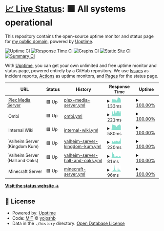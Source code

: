 # [📈 Live Status](https://status.joshyb.xyz): <!--live status--> **🟩 All systems operational**

This repository contains the open-source uptime monitor and status page for [my public domain](https://status.joshyb.xyz), powered by [Upptime](https://github.com/upptime/upptime).

[![Uptime CI](https://github.com/yojoshb/status/workflows/Uptime%20CI/badge.svg)](https://github.com/yojoshb/status/actions?query=workflow%3A%22Uptime+CI%22)
[![Response Time CI](https://github.com/yojoshb/status/workflows/Response%20Time%20CI/badge.svg)](https://github.com/yojoshb/status/actions?query=workflow%3A%22Response+Time+CI%22)
[![Graphs CI](https://github.com/yojoshb/status/workflows/Graphs%20CI/badge.svg)](https://github.com/yojoshb/status/actions?query=workflow%3A%22Graphs+CI%22)
[![Static Site CI](https://github.com/yojoshb/status/workflows/Static%20Site%20CI/badge.svg)](https://github.com/yojoshb/status/actions?query=workflow%3A%22Static+Site+CI%22)
[![Summary CI](https://github.com/yojoshb/status/workflows/Summary%20CI/badge.svg)](https://github.com/yojoshb/status/actions?query=workflow%3A%22Summary+CI%22)

With [Upptime](https://upptime.js.org), you can get your own unlimited and free uptime monitor and status page, powered entirely by a GitHub repository. We use [Issues](https://github.com/yojoshb/status/issues) as incident reports, [Actions](https://github.com/yojoshb/status/actions) as uptime monitors, and [Pages](https://status.joshyb.xyz) for the status page.

<!--start: status pages-->
<!-- This summary is generated by Upptime (https://github.com/upptime/upptime) -->
<!-- Do not edit this manually, your changes will be overwritten -->
<!-- prettier-ignore -->
| URL | Status | History | Response Time | Uptime |
| --- | ------ | ------- | ------------- | ------ |
| <img alt="" src="https://raw.githubusercontent.com/yojoshb/status/master/assets/plex_icon.ico" height="13"> [Plex Media Server](99.176.0.32) | 🟩 Up | [plex-media-server.yml](https://github.com/yojoshb/status/commits/HEAD/history/plex-media-server.yml) | <details><summary><img alt="Response time graph" src="./graphs/plex-media-server/response-time-week.png" height="20"> 133ms</summary><br><a href="https://status.joshyb.xyz/history/plex-media-server"><img alt="Response time 133" src="https://img.shields.io/endpoint?url=https%3A%2F%2Fraw.githubusercontent.com%2Fyojoshb%2Fstatus%2FHEAD%2Fapi%2Fplex-media-server%2Fresponse-time.json"></a><br><a href="https://status.joshyb.xyz/history/plex-media-server"><img alt="24-hour response time 133" src="https://img.shields.io/endpoint?url=https%3A%2F%2Fraw.githubusercontent.com%2Fyojoshb%2Fstatus%2FHEAD%2Fapi%2Fplex-media-server%2Fresponse-time-day.json"></a><br><a href="https://status.joshyb.xyz/history/plex-media-server"><img alt="7-day response time 133" src="https://img.shields.io/endpoint?url=https%3A%2F%2Fraw.githubusercontent.com%2Fyojoshb%2Fstatus%2FHEAD%2Fapi%2Fplex-media-server%2Fresponse-time-week.json"></a><br><a href="https://status.joshyb.xyz/history/plex-media-server"><img alt="30-day response time 133" src="https://img.shields.io/endpoint?url=https%3A%2F%2Fraw.githubusercontent.com%2Fyojoshb%2Fstatus%2FHEAD%2Fapi%2Fplex-media-server%2Fresponse-time-month.json"></a><br><a href="https://status.joshyb.xyz/history/plex-media-server"><img alt="1-year response time 133" src="https://img.shields.io/endpoint?url=https%3A%2F%2Fraw.githubusercontent.com%2Fyojoshb%2Fstatus%2FHEAD%2Fapi%2Fplex-media-server%2Fresponse-time-year.json"></a></details> | <details><summary><a href="https://status.joshyb.xyz/history/plex-media-server">100.00%</a></summary><a href="https://status.joshyb.xyz/history/plex-media-server"><img alt="All-time uptime 100.00%" src="https://img.shields.io/endpoint?url=https%3A%2F%2Fraw.githubusercontent.com%2Fyojoshb%2Fstatus%2FHEAD%2Fapi%2Fplex-media-server%2Fuptime.json"></a><br><a href="https://status.joshyb.xyz/history/plex-media-server"><img alt="24-hour uptime 100.00%" src="https://img.shields.io/endpoint?url=https%3A%2F%2Fraw.githubusercontent.com%2Fyojoshb%2Fstatus%2FHEAD%2Fapi%2Fplex-media-server%2Fuptime-day.json"></a><br><a href="https://status.joshyb.xyz/history/plex-media-server"><img alt="7-day uptime 100.00%" src="https://img.shields.io/endpoint?url=https%3A%2F%2Fraw.githubusercontent.com%2Fyojoshb%2Fstatus%2FHEAD%2Fapi%2Fplex-media-server%2Fuptime-week.json"></a><br><a href="https://status.joshyb.xyz/history/plex-media-server"><img alt="30-day uptime 100.00%" src="https://img.shields.io/endpoint?url=https%3A%2F%2Fraw.githubusercontent.com%2Fyojoshb%2Fstatus%2FHEAD%2Fapi%2Fplex-media-server%2Fuptime-month.json"></a><br><a href="https://status.joshyb.xyz/history/plex-media-server"><img alt="1-year uptime 100.00%" src="https://img.shields.io/endpoint?url=https%3A%2F%2Fraw.githubusercontent.com%2Fyojoshb%2Fstatus%2FHEAD%2Fapi%2Fplex-media-server%2Fuptime-year.json"></a></details>
| <img alt="" src="https://raw.githubusercontent.com/yojoshb/status/master/assets/ombi_icon.ico" height="13"> Ombi | 🟩 Up | [ombi.yml](https://github.com/yojoshb/status/commits/HEAD/history/ombi.yml) | <details><summary><img alt="Response time graph" src="./graphs/ombi/response-time-week.png" height="20"> 221ms</summary><br><a href="https://status.joshyb.xyz/history/ombi"><img alt="Response time 221" src="https://img.shields.io/endpoint?url=https%3A%2F%2Fraw.githubusercontent.com%2Fyojoshb%2Fstatus%2FHEAD%2Fapi%2Fombi%2Fresponse-time.json"></a><br><a href="https://status.joshyb.xyz/history/ombi"><img alt="24-hour response time 236" src="https://img.shields.io/endpoint?url=https%3A%2F%2Fraw.githubusercontent.com%2Fyojoshb%2Fstatus%2FHEAD%2Fapi%2Fombi%2Fresponse-time-day.json"></a><br><a href="https://status.joshyb.xyz/history/ombi"><img alt="7-day response time 221" src="https://img.shields.io/endpoint?url=https%3A%2F%2Fraw.githubusercontent.com%2Fyojoshb%2Fstatus%2FHEAD%2Fapi%2Fombi%2Fresponse-time-week.json"></a><br><a href="https://status.joshyb.xyz/history/ombi"><img alt="30-day response time 221" src="https://img.shields.io/endpoint?url=https%3A%2F%2Fraw.githubusercontent.com%2Fyojoshb%2Fstatus%2FHEAD%2Fapi%2Fombi%2Fresponse-time-month.json"></a><br><a href="https://status.joshyb.xyz/history/ombi"><img alt="1-year response time 221" src="https://img.shields.io/endpoint?url=https%3A%2F%2Fraw.githubusercontent.com%2Fyojoshb%2Fstatus%2FHEAD%2Fapi%2Fombi%2Fresponse-time-year.json"></a></details> | <details><summary><a href="https://status.joshyb.xyz/history/ombi">100.00%</a></summary><a href="https://status.joshyb.xyz/history/ombi"><img alt="All-time uptime 100.00%" src="https://img.shields.io/endpoint?url=https%3A%2F%2Fraw.githubusercontent.com%2Fyojoshb%2Fstatus%2FHEAD%2Fapi%2Fombi%2Fuptime.json"></a><br><a href="https://status.joshyb.xyz/history/ombi"><img alt="24-hour uptime 100.00%" src="https://img.shields.io/endpoint?url=https%3A%2F%2Fraw.githubusercontent.com%2Fyojoshb%2Fstatus%2FHEAD%2Fapi%2Fombi%2Fuptime-day.json"></a><br><a href="https://status.joshyb.xyz/history/ombi"><img alt="7-day uptime 100.00%" src="https://img.shields.io/endpoint?url=https%3A%2F%2Fraw.githubusercontent.com%2Fyojoshb%2Fstatus%2FHEAD%2Fapi%2Fombi%2Fuptime-week.json"></a><br><a href="https://status.joshyb.xyz/history/ombi"><img alt="30-day uptime 100.00%" src="https://img.shields.io/endpoint?url=https%3A%2F%2Fraw.githubusercontent.com%2Fyojoshb%2Fstatus%2FHEAD%2Fapi%2Fombi%2Fuptime-month.json"></a><br><a href="https://status.joshyb.xyz/history/ombi"><img alt="1-year uptime 100.00%" src="https://img.shields.io/endpoint?url=https%3A%2F%2Fraw.githubusercontent.com%2Fyojoshb%2Fstatus%2FHEAD%2Fapi%2Fombi%2Fuptime-year.json"></a></details>
| <img alt="" src="https://raw.githubusercontent.com/yojoshb/status/master/assets/wiki_icon.ico" height="13"> Internal Wiki | 🟩 Up | [internal-wiki.yml](https://github.com/yojoshb/status/commits/HEAD/history/internal-wiki.yml) | <details><summary><img alt="Response time graph" src="./graphs/internal-wiki/response-time-week.png" height="20"> 580ms</summary><br><a href="https://status.joshyb.xyz/history/internal-wiki"><img alt="Response time 580" src="https://img.shields.io/endpoint?url=https%3A%2F%2Fraw.githubusercontent.com%2Fyojoshb%2Fstatus%2FHEAD%2Fapi%2Finternal-wiki%2Fresponse-time.json"></a><br><a href="https://status.joshyb.xyz/history/internal-wiki"><img alt="24-hour response time 580" src="https://img.shields.io/endpoint?url=https%3A%2F%2Fraw.githubusercontent.com%2Fyojoshb%2Fstatus%2FHEAD%2Fapi%2Finternal-wiki%2Fresponse-time-day.json"></a><br><a href="https://status.joshyb.xyz/history/internal-wiki"><img alt="7-day response time 580" src="https://img.shields.io/endpoint?url=https%3A%2F%2Fraw.githubusercontent.com%2Fyojoshb%2Fstatus%2FHEAD%2Fapi%2Finternal-wiki%2Fresponse-time-week.json"></a><br><a href="https://status.joshyb.xyz/history/internal-wiki"><img alt="30-day response time 580" src="https://img.shields.io/endpoint?url=https%3A%2F%2Fraw.githubusercontent.com%2Fyojoshb%2Fstatus%2FHEAD%2Fapi%2Finternal-wiki%2Fresponse-time-month.json"></a><br><a href="https://status.joshyb.xyz/history/internal-wiki"><img alt="1-year response time 580" src="https://img.shields.io/endpoint?url=https%3A%2F%2Fraw.githubusercontent.com%2Fyojoshb%2Fstatus%2FHEAD%2Fapi%2Finternal-wiki%2Fresponse-time-year.json"></a></details> | <details><summary><a href="https://status.joshyb.xyz/history/internal-wiki">100.00%</a></summary><a href="https://status.joshyb.xyz/history/internal-wiki"><img alt="All-time uptime 100.00%" src="https://img.shields.io/endpoint?url=https%3A%2F%2Fraw.githubusercontent.com%2Fyojoshb%2Fstatus%2FHEAD%2Fapi%2Finternal-wiki%2Fuptime.json"></a><br><a href="https://status.joshyb.xyz/history/internal-wiki"><img alt="24-hour uptime 100.00%" src="https://img.shields.io/endpoint?url=https%3A%2F%2Fraw.githubusercontent.com%2Fyojoshb%2Fstatus%2FHEAD%2Fapi%2Finternal-wiki%2Fuptime-day.json"></a><br><a href="https://status.joshyb.xyz/history/internal-wiki"><img alt="7-day uptime 100.00%" src="https://img.shields.io/endpoint?url=https%3A%2F%2Fraw.githubusercontent.com%2Fyojoshb%2Fstatus%2FHEAD%2Fapi%2Finternal-wiki%2Fuptime-week.json"></a><br><a href="https://status.joshyb.xyz/history/internal-wiki"><img alt="30-day uptime 100.00%" src="https://img.shields.io/endpoint?url=https%3A%2F%2Fraw.githubusercontent.com%2Fyojoshb%2Fstatus%2FHEAD%2Fapi%2Finternal-wiki%2Fuptime-month.json"></a><br><a href="https://status.joshyb.xyz/history/internal-wiki"><img alt="1-year uptime 100.00%" src="https://img.shields.io/endpoint?url=https%3A%2F%2Fraw.githubusercontent.com%2Fyojoshb%2Fstatus%2FHEAD%2Fapi%2Finternal-wiki%2Fuptime-year.json"></a></details>
| <img alt="" src="https://favicons.githubusercontent.com/null" height="13"> Valheim Server (Kingdom Kum) | 🟩 Up | [valheim-server-kingdom-kum.yml](https://github.com/yojoshb/status/commits/HEAD/history/valheim-server-kingdom-kum.yml) | <details><summary><img alt="Response time graph" src="./graphs/valheim-server-kingdom-kum/response-time-week.png" height="20"> 220ms</summary><br><a href="https://status.joshyb.xyz/history/valheim-server-kingdom-kum"><img alt="Response time 220" src="https://img.shields.io/endpoint?url=https%3A%2F%2Fraw.githubusercontent.com%2Fyojoshb%2Fstatus%2FHEAD%2Fapi%2Fvalheim-server-kingdom-kum%2Fresponse-time.json"></a><br><a href="https://status.joshyb.xyz/history/valheim-server-kingdom-kum"><img alt="24-hour response time 239" src="https://img.shields.io/endpoint?url=https%3A%2F%2Fraw.githubusercontent.com%2Fyojoshb%2Fstatus%2FHEAD%2Fapi%2Fvalheim-server-kingdom-kum%2Fresponse-time-day.json"></a><br><a href="https://status.joshyb.xyz/history/valheim-server-kingdom-kum"><img alt="7-day response time 220" src="https://img.shields.io/endpoint?url=https%3A%2F%2Fraw.githubusercontent.com%2Fyojoshb%2Fstatus%2FHEAD%2Fapi%2Fvalheim-server-kingdom-kum%2Fresponse-time-week.json"></a><br><a href="https://status.joshyb.xyz/history/valheim-server-kingdom-kum"><img alt="30-day response time 220" src="https://img.shields.io/endpoint?url=https%3A%2F%2Fraw.githubusercontent.com%2Fyojoshb%2Fstatus%2FHEAD%2Fapi%2Fvalheim-server-kingdom-kum%2Fresponse-time-month.json"></a><br><a href="https://status.joshyb.xyz/history/valheim-server-kingdom-kum"><img alt="1-year response time 220" src="https://img.shields.io/endpoint?url=https%3A%2F%2Fraw.githubusercontent.com%2Fyojoshb%2Fstatus%2FHEAD%2Fapi%2Fvalheim-server-kingdom-kum%2Fresponse-time-year.json"></a></details> | <details><summary><a href="https://status.joshyb.xyz/history/valheim-server-kingdom-kum">100.00%</a></summary><a href="https://status.joshyb.xyz/history/valheim-server-kingdom-kum"><img alt="All-time uptime 100.00%" src="https://img.shields.io/endpoint?url=https%3A%2F%2Fraw.githubusercontent.com%2Fyojoshb%2Fstatus%2FHEAD%2Fapi%2Fvalheim-server-kingdom-kum%2Fuptime.json"></a><br><a href="https://status.joshyb.xyz/history/valheim-server-kingdom-kum"><img alt="24-hour uptime 100.00%" src="https://img.shields.io/endpoint?url=https%3A%2F%2Fraw.githubusercontent.com%2Fyojoshb%2Fstatus%2FHEAD%2Fapi%2Fvalheim-server-kingdom-kum%2Fuptime-day.json"></a><br><a href="https://status.joshyb.xyz/history/valheim-server-kingdom-kum"><img alt="7-day uptime 100.00%" src="https://img.shields.io/endpoint?url=https%3A%2F%2Fraw.githubusercontent.com%2Fyojoshb%2Fstatus%2FHEAD%2Fapi%2Fvalheim-server-kingdom-kum%2Fuptime-week.json"></a><br><a href="https://status.joshyb.xyz/history/valheim-server-kingdom-kum"><img alt="30-day uptime 100.00%" src="https://img.shields.io/endpoint?url=https%3A%2F%2Fraw.githubusercontent.com%2Fyojoshb%2Fstatus%2FHEAD%2Fapi%2Fvalheim-server-kingdom-kum%2Fuptime-month.json"></a><br><a href="https://status.joshyb.xyz/history/valheim-server-kingdom-kum"><img alt="1-year uptime 100.00%" src="https://img.shields.io/endpoint?url=https%3A%2F%2Fraw.githubusercontent.com%2Fyojoshb%2Fstatus%2FHEAD%2Fapi%2Fvalheim-server-kingdom-kum%2Fuptime-year.json"></a></details>
| <img alt="" src="https://favicons.githubusercontent.com/null" height="13"> Valheim Server (Hall and Oaks) | 🟩 Up | [valheim-server-hall-and-oaks.yml](https://github.com/yojoshb/status/commits/HEAD/history/valheim-server-hall-and-oaks.yml) | <details><summary><img alt="Response time graph" src="./graphs/valheim-server-hall-and-oaks/response-time-week.png" height="20"> 81ms</summary><br><a href="https://status.joshyb.xyz/history/valheim-server-hall-and-oaks"><img alt="Response time 81" src="https://img.shields.io/endpoint?url=https%3A%2F%2Fraw.githubusercontent.com%2Fyojoshb%2Fstatus%2FHEAD%2Fapi%2Fvalheim-server-hall-and-oaks%2Fresponse-time.json"></a><br><a href="https://status.joshyb.xyz/history/valheim-server-hall-and-oaks"><img alt="24-hour response time 51" src="https://img.shields.io/endpoint?url=https%3A%2F%2Fraw.githubusercontent.com%2Fyojoshb%2Fstatus%2FHEAD%2Fapi%2Fvalheim-server-hall-and-oaks%2Fresponse-time-day.json"></a><br><a href="https://status.joshyb.xyz/history/valheim-server-hall-and-oaks"><img alt="7-day response time 81" src="https://img.shields.io/endpoint?url=https%3A%2F%2Fraw.githubusercontent.com%2Fyojoshb%2Fstatus%2FHEAD%2Fapi%2Fvalheim-server-hall-and-oaks%2Fresponse-time-week.json"></a><br><a href="https://status.joshyb.xyz/history/valheim-server-hall-and-oaks"><img alt="30-day response time 81" src="https://img.shields.io/endpoint?url=https%3A%2F%2Fraw.githubusercontent.com%2Fyojoshb%2Fstatus%2FHEAD%2Fapi%2Fvalheim-server-hall-and-oaks%2Fresponse-time-month.json"></a><br><a href="https://status.joshyb.xyz/history/valheim-server-hall-and-oaks"><img alt="1-year response time 81" src="https://img.shields.io/endpoint?url=https%3A%2F%2Fraw.githubusercontent.com%2Fyojoshb%2Fstatus%2FHEAD%2Fapi%2Fvalheim-server-hall-and-oaks%2Fresponse-time-year.json"></a></details> | <details><summary><a href="https://status.joshyb.xyz/history/valheim-server-hall-and-oaks">100.00%</a></summary><a href="https://status.joshyb.xyz/history/valheim-server-hall-and-oaks"><img alt="All-time uptime 100.00%" src="https://img.shields.io/endpoint?url=https%3A%2F%2Fraw.githubusercontent.com%2Fyojoshb%2Fstatus%2FHEAD%2Fapi%2Fvalheim-server-hall-and-oaks%2Fuptime.json"></a><br><a href="https://status.joshyb.xyz/history/valheim-server-hall-and-oaks"><img alt="24-hour uptime 100.00%" src="https://img.shields.io/endpoint?url=https%3A%2F%2Fraw.githubusercontent.com%2Fyojoshb%2Fstatus%2FHEAD%2Fapi%2Fvalheim-server-hall-and-oaks%2Fuptime-day.json"></a><br><a href="https://status.joshyb.xyz/history/valheim-server-hall-and-oaks"><img alt="7-day uptime 100.00%" src="https://img.shields.io/endpoint?url=https%3A%2F%2Fraw.githubusercontent.com%2Fyojoshb%2Fstatus%2FHEAD%2Fapi%2Fvalheim-server-hall-and-oaks%2Fuptime-week.json"></a><br><a href="https://status.joshyb.xyz/history/valheim-server-hall-and-oaks"><img alt="30-day uptime 100.00%" src="https://img.shields.io/endpoint?url=https%3A%2F%2Fraw.githubusercontent.com%2Fyojoshb%2Fstatus%2FHEAD%2Fapi%2Fvalheim-server-hall-and-oaks%2Fuptime-month.json"></a><br><a href="https://status.joshyb.xyz/history/valheim-server-hall-and-oaks"><img alt="1-year uptime 100.00%" src="https://img.shields.io/endpoint?url=https%3A%2F%2Fraw.githubusercontent.com%2Fyojoshb%2Fstatus%2FHEAD%2Fapi%2Fvalheim-server-hall-and-oaks%2Fuptime-year.json"></a></details>
| <img alt="" src="https://raw.githubusercontent.com/yojoshb/status/master/assets/minecraft_icon.ico" height="13"> Minecraft Server | 🟩 Up | [minecraft-server.yml](https://github.com/yojoshb/status/commits/HEAD/history/minecraft-server.yml) | <details><summary><img alt="Response time graph" src="./graphs/minecraft-server/response-time-week.png" height="20"> 96ms</summary><br><a href="https://status.joshyb.xyz/history/minecraft-server"><img alt="Response time 96" src="https://img.shields.io/endpoint?url=https%3A%2F%2Fraw.githubusercontent.com%2Fyojoshb%2Fstatus%2FHEAD%2Fapi%2Fminecraft-server%2Fresponse-time.json"></a><br><a href="https://status.joshyb.xyz/history/minecraft-server"><img alt="24-hour response time 102" src="https://img.shields.io/endpoint?url=https%3A%2F%2Fraw.githubusercontent.com%2Fyojoshb%2Fstatus%2FHEAD%2Fapi%2Fminecraft-server%2Fresponse-time-day.json"></a><br><a href="https://status.joshyb.xyz/history/minecraft-server"><img alt="7-day response time 96" src="https://img.shields.io/endpoint?url=https%3A%2F%2Fraw.githubusercontent.com%2Fyojoshb%2Fstatus%2FHEAD%2Fapi%2Fminecraft-server%2Fresponse-time-week.json"></a><br><a href="https://status.joshyb.xyz/history/minecraft-server"><img alt="30-day response time 96" src="https://img.shields.io/endpoint?url=https%3A%2F%2Fraw.githubusercontent.com%2Fyojoshb%2Fstatus%2FHEAD%2Fapi%2Fminecraft-server%2Fresponse-time-month.json"></a><br><a href="https://status.joshyb.xyz/history/minecraft-server"><img alt="1-year response time 96" src="https://img.shields.io/endpoint?url=https%3A%2F%2Fraw.githubusercontent.com%2Fyojoshb%2Fstatus%2FHEAD%2Fapi%2Fminecraft-server%2Fresponse-time-year.json"></a></details> | <details><summary><a href="https://status.joshyb.xyz/history/minecraft-server">100.00%</a></summary><a href="https://status.joshyb.xyz/history/minecraft-server"><img alt="All-time uptime 100.00%" src="https://img.shields.io/endpoint?url=https%3A%2F%2Fraw.githubusercontent.com%2Fyojoshb%2Fstatus%2FHEAD%2Fapi%2Fminecraft-server%2Fuptime.json"></a><br><a href="https://status.joshyb.xyz/history/minecraft-server"><img alt="24-hour uptime 100.00%" src="https://img.shields.io/endpoint?url=https%3A%2F%2Fraw.githubusercontent.com%2Fyojoshb%2Fstatus%2FHEAD%2Fapi%2Fminecraft-server%2Fuptime-day.json"></a><br><a href="https://status.joshyb.xyz/history/minecraft-server"><img alt="7-day uptime 100.00%" src="https://img.shields.io/endpoint?url=https%3A%2F%2Fraw.githubusercontent.com%2Fyojoshb%2Fstatus%2FHEAD%2Fapi%2Fminecraft-server%2Fuptime-week.json"></a><br><a href="https://status.joshyb.xyz/history/minecraft-server"><img alt="30-day uptime 100.00%" src="https://img.shields.io/endpoint?url=https%3A%2F%2Fraw.githubusercontent.com%2Fyojoshb%2Fstatus%2FHEAD%2Fapi%2Fminecraft-server%2Fuptime-month.json"></a><br><a href="https://status.joshyb.xyz/history/minecraft-server"><img alt="1-year uptime 100.00%" src="https://img.shields.io/endpoint?url=https%3A%2F%2Fraw.githubusercontent.com%2Fyojoshb%2Fstatus%2FHEAD%2Fapi%2Fminecraft-server%2Fuptime-year.json"></a></details>

<!--end: status pages-->

[**Visit the status website →**](https://status.joshyb.xyz)

## 📄 License

- Powered by: [Upptime](https://github.com/upptime/upptime)
- Code: [MIT](./LICENSE) © [yojoshb](https://status.joshyb.xyz)
- Data in the `./history` directory: [Open Database License](https://opendatacommons.org/licenses/odbl/1-0/)
